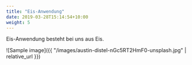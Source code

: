 ```yaml
---
title: "Eis-Anwendung"
date: 2019-03-28T15:14:54+10:00
weight: 5
---
```


Eis-Anwendung besteht bei uns aus Eis.

![Sample image]({{ "/images/austin-distel-nGc5RT2HmF0-unsplash.jpg" | relative_url }})
